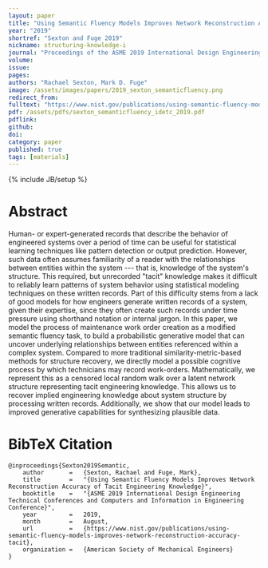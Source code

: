 ```yaml
---
layout: paper
title: "Using Semantic Fluency Models Improves Network Reconstruction Accuracy of Tacit Engineering Knowledge"
year: "2019"
shortref: "Sexton and Fuge 2019"
nickname: structuring-knowledge-i
journal: "Proceedings of the ASME 2019 International Design Engineering Technical Conferences and Computers and Information in Engineering Conference (IDETC/CIE2019)"
volume:
issue:
pages:  
authors: "Rachael Sexton, Mark D. Fuge"
image: /assets/images/papers/2019_sexton_semanticfluency.png
redirect_from:
fulltext: "https://www.nist.gov/publications/using-semantic-fluency-models-improves-network-reconstruction-accuracy-tacit"
pdf: /assets/pdfs/sexton_semanticfluency_idetc_2019.pdf
pdflink:
github:
doi:
category: paper
published: true
tags: [materials]
---
```

{% include JB/setup %}

# Abstract

Human- or expert-generated records that describe the behavior of
engineered systems over a period of time can be useful for statistical
learning techniques like pattern detection or output prediction.
However, such data often assumes familiarity of a reader with the
relationships between entities within the system --- that is, knowledge of
the system's structure. This required, but unrecorded "tacit" knowledge
makes it difficult to reliably learn patterns of system behavior using
statistical modeling techniques on these written records. Part of this
difficulty stems from a lack of good models for how engineers generate
written records of a system, given their expertise, since they often
create such records under time pressure using shorthand notation or
internal jargon. In this paper, we model the process of maintenance work
order creation as a modified semantic fluency task, to build a
probabilistic generative model that can uncover underlying relationships
between entities referenced within a complex system. Compared to more
traditional similarity-metric-based methods for structure recovery, we
directly model a possible cognitive process by which technicians may
record work-orders. Mathematically, we represent this as a censored
local random walk over a latent network structure representing tacit
engineering knowledge. This allows us to recover implied engineering
knowledge about system structure by processing written records.
Additionally, we show that our model leads to improved generative
capabilities for synthesizing plausible data.

# BibTeX Citation

```
@inproceedings{Sexton2019Semantic,
    author       =   {Sexton, Rachael and Fuge, Mark},
    title        =   "{Using Semantic Fluency Models Improves Network Reconstruction Accuracy of Tacit Engineering Knowledge}",
    booktitle    =   "{ASME 2019 International Design Engineering Technical Conferences and Computers and Information in Engineering Conference}",
    year         =   2019,
    month        =   August,
    url          =   {https://www.nist.gov/publications/using-semantic-fluency-models-improves-network-reconstruction-accuracy-tacit},
    organization =   {American Society of Mechanical Engineers}
}
```
